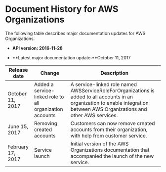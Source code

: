 # Document History for AWS Organizations<a name="document-history"></a>

The following table describes major documentation updates for AWS Organizations\.

+ **API version: 2016\-11\-28**

+ **Latest major documentation update:**October 11, 2017


| Release date | Change | Description | 
| --- | --- | --- | 
| October 11, 2017 | Added a service\-linked role to all organization accounts | A service\-linked role named AWSServiceRoleForOrganizations is added to all accounts in an organization to enable integration between AWS Organizations and other AWS services\. | 
| June 15, 2017 | Removing created accounts | Customers can now remove created accounts from their organization, with help from customer service\. | 
| February 17, 2017 | Service launch | Initial version of the AWS Organizations documentation that accompanied the launch of the new service\. | 